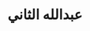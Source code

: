 ---
title: عبدالله الثاني
bio: |
  سأكتب عن نفسي لاحقاً
avatar: /images/hiking profile-small.jpg
featured: true
social:
  - title: linkedin
    url: https://abd.la/in
  - title: github
    url: https://github.com
  - title: youtube
    url: https://www.youtube.com/althani88
  - title: facebook
    url: https://www.facebook.com/abdullah.althani
  - title: instagram
    url: https://www.instagram.com/aalthani
--- 
